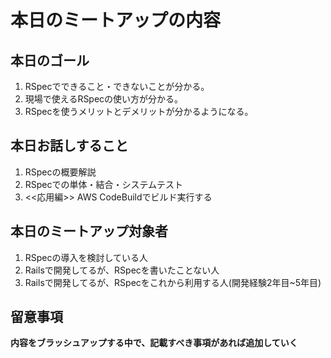 # 本日のミートアップの内容
## 本日のゴール
1. RSpecでできること・できないことが分かる。
2. 現場で使えるRSpecの使い方が分かる。
3. RSpecを使うメリットとデメリットが分かるようになる。

## 本日お話しすること
1. RSpecの概要解説
2. RSpecでの単体・結合・システムテスト
3. <<応用編>> AWS CodeBuildでビルド実行する


## 本日のミートアップ対象者
1. RSpecの導入を検討している人
2. Railsで開発してるが、RSpecを書いたことない人
3. Railsで開発してるが、RSpecをこれから利用する人(開発経験2年目~5年目)

## 留意事項
**内容をブラッシュアップする中で、記載すべき事項があれば追加していく**
